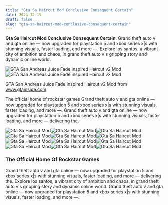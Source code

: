 ```yaml
---
title: "Gta Sa Haircut Mod Conclusive Consequent Certain"
date: 2024-12-15
draft: false
slug: "gta-sa-haircut-mod-conclusive-consequent-certain" 
---
```


**Gta Sa Haircut Mod Conclusive Consequent Certain**. Grand theft auto v and gta online — now upgraded for playstation 5 and xbox series x|s with stunning visuals, faster loading, and more —. Explore los santos, a vibrant city of ambition and chaos, in grand theft auto v's gripping story and dynamic online world.

![GTA San Andreas Juice Fade inspired Haircut v2 Mod](https://www.gtainside.com/downloads/picr/2022-10/1665782254_fade1.jpg)![GTA San Andreas Juice Fade inspired Haircut v2 Mod](https://www.gtainside.com/downloads/picr/2022-10/1665782254_fade1.jpg)

GTA San Andreas Juice Fade inspired Haircut v2 Mod from www.gtainside.com

The official home of rockstar games Grand theft auto v and gta online — now upgraded for playstation 5 and xbox series x|s with stunning visuals, faster loading, and more —. Grand theft auto v and gta online — now upgraded for playstation 5 and xbox series x|s with stunning visuals, faster loading, and more — delivering the.

![Gta Sa Haircut Mod ](https://www.gtainside.com/downloads/picr/2021-11/1638047790_1638040228_1cj.jpg " GTA San Andreas High Fade Haircut For Default CJ Mod")![Gta Sa Haircut Mod ](https://www.gtainside.com/downloads/picr/2021-02/1614522526_gta-sa-mod-hairstyles-beards-barber-penteados-barbas.jpg " GTA San Andreas Hairstyles and Beards V1 (Asi and Language Support")![Gta Sa Haircut Mod ](http://www.gtainside.com/downloads/picr/2015-06/1434531789_1434478428_1.jpg " GTA San Andreas New Haircut Mod")![Gta Sa Haircut Mod ](https://i.redd.it/0x907qa022381.jpg " Did the update fix the haircuts ? r/GTA")![Gta Sa Haircut Mod ](https://cs3.gtaall.com/screenshots/4dc09/2021-04/original/e108aed2cfe1524fe4f96be72484bee2b29e4e7a/900905-gallery7.jpg " New Hairstyle 2019 For Cj for GTA San Andreas")![Gta Sa Haircut Mod ](https://www.gtainside.com/downloads/picr/2018-01/1516825771_1.jpg " GTA San Andreas Hair Mod")![Gta Sa Haircut Mod ](https://www.gtainside.com/downloads/picr/2022-10/1665782254_fade2.jpg " GTA San Andreas Juice Fade inspired Haircut v2 Mod")![Gta Sa Haircut Mod ](https://cs1.gtaall.com/screenshots/4dc09/2022-10/original/9723d8256a37d3d29778516f5cf781e0956d1c6f/1116450-3.jpg " Caines Fade inspired Haircut v1 for GTA San Andreas")![Gta Sa Haircut Mod ](https://www.gtainside.com/downloads/picr/2021-01/1610046835_1610021248_1.jpg " GTA San Andreas New Haircut For CJ With another face Mod")![Gta Sa Haircut Mod ](https://i.ytimg.com/vi/NFNNKq1_IwU/maxresdefault.jpg " GTA SA all CJ's hairstyles quickest showcase YouTube")![Gta Sa Haircut Mod ](https://www.gtainside.com/downloads/picr/2017-06/1498298487_gallery570.jpg " GTA San Andreas New Highafro Hair Style (white Version) Mod")![Gta Sa Haircut Mod ](https://www.gtainside.com/downloads/picr/2022-10/1665782254_fade1.jpg " GTA San Andreas Juice Fade inspired Haircut v2 Mod")

### The Official Home Of Rockstar Games

Grand theft auto v and gta online — now upgraded for playstation 5 and xbox series x|s with stunning visuals, faster loading, and more — delivering the. Explore los santos, a vibrant city of ambition and chaos, in grand theft auto v's gripping story and dynamic online world. Grand theft auto v and gta online — now upgraded for playstation 5 and xbox series x|s with stunning visuals, faster loading, and more —.